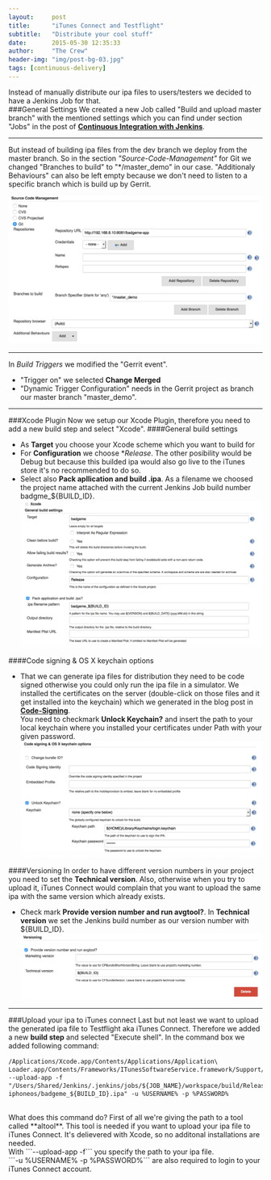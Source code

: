```yaml
---
layout:     post
title:      "iTunes Connect and Testflight"
subtitle:   "Distribute your cool stuff"
date:       2015-05-30 12:35:33
author:     "The Crew"
header-img: "img/post-bg-03.jpg"
tags: [continuous-delivery]
---
```


Instead of manually distribute our ipa files to users/testers we decided to have a Jenkins Job for that.<br>
###General Settings
We created a new Job called "Build and upload master branch" with the mentioned settings which you can find under section "Jobs" in the post of [**Continuous Integration with Jenkins**](http://ciforios.github.io/2015/04/21/Jenkins/).<br>
***
But instead of building ipa files from the dev branch we deploy from the master branch. So in the section *"Source-Code-Management"* for Git we changed "Branches to build" to "*/master_demo" in our case. "Additionaly Behaviours" can also be left empty because we don't need to listen to a specific branch which is build up by Gerrit.<br>

![image](/img/jenkins/jobITunesConnectSCM.png)
***
In *Build Triggers* we modified the "Gerrit event".

* "Trigger on" we selected **Change Merged**
* "Dynamic Trigger Configuration" needs in the Gerrit project as branch our master branch "master_demo".

***
###Xcode Plugin
Now we setup our Xcode Plugin, therefore you need to add a new build step and select "Xcode". 
####General build settings
* As **Target** you choose your Xcode scheme which you want to build for
* For **Configuration** we choose **Release*. The other posibility would be Debug but because this builded ipa would also go live to the iTunes store it's no recommended to do so. 
* Select also **Pack apllication and build .ipa**. As a filename we choosed the project name attached with the current Jenkins Job build number badgme_${BUILD_ID}.
![image](/img/jenkins/pluginXcodeBuildSettings.png)

####Code signing & OS X keychain options
* That we can generate ipa files for distribution they need to be code signed otherwise you could only run the ipa file in a simulator. We installed the certificates on the server (double-click on those files and it get installed into the keychain) which we generated in the blog post in [**Code-Signing**](http://ciforios.github.io/2015/05/08/Code-Signing/).<br>
You need to checkmark **Unlock Keychain?** and insert the path to your local keychain where you installed your certificates under Path with your given password.<br>
![image](/img/jenkins/pluginXcodeCodeSigning.png)

####Versioning
In order to have different version numbers in your project you need to set the **Technical version**. Also, otherwise when you try to upload it, iTunes Connect would complain that you want to upload the same ipa with the same version which already exists.<br>

* Check mark **Provide version number and run avgtool?**. In **Technical version** we set the Jenkins build number as our version number with ${BUILD_ID}.
![image](/img/jenkins/pluginXcodeVersioning.png)


***
###Upload your ipa to iTunes connect
Last but not least we want to upload the generated ipa file to Testflight aka iTunes Connect. Therefore we added a new **build step** and selected "Execute shell". In the command box we added following command:<br>
```
/Applications/Xcode.app/Contents/Applications/Application\ Loader.app/Contents/Frameworks/ITunesSoftwareService.framework/Support/altool --upload-app -f "/Users/Shared/Jenkins/.jenkins/jobs/${JOB_NAME}/workspace/build/Release-iphoneos/badgeme_${BUILD_ID}.ipa" -u %USERNAME% -p %PASSWORD%
```
<br>
What does this command do? First of all we're giving the path to a tool called **altool**. This tool is needed if you want to upload your ipa file to iTunes Connect. It's delievered with Xcode, so no additonal installations are needed.<br>
With ```--upload-app -f``` you specify the path to your ipa file.<br>
```-u %USERNAME% -p %PASSWORD%``` are also required to login to your iTunes Connect account.

